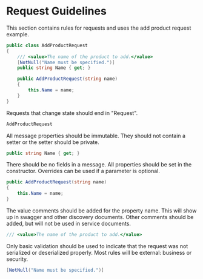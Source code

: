 # Request Guidelines

This section contains rules for requests and uses the 
add product request example.

```csharp
public class AddProductRequest
{
    /// <value>The name of the product to add.</value>
    [NotNull("Name must be specified.")]
    public string Name { get; }

    public AddProductRequest(string name)
    {
        this.Name = name;
    }
}
```

Requests that change state should end in "Request".
```csharp
AddProductRequest
```

All message properties should be immutable.  They should not contain a
setter or the setter should be private.
```csharp
public string Name { get; }
```
There should be no fields in a message.
All properties should be set in the constructor.  Overrides can be used if a parameter is optional.
```csharp
public AddProductRequest(string name)
{
    this.Name = name;
}
```
The value comments should be added for the property name.  This will show up in swagger and other discovery documents.
Other comments should be added, but will not be used in service documents.
```csharp
/// <value>The name of the product to add.</value>
```
Only basic validation should be used to indicate that the request was not serialized or deserialized properly. Most rules will be
external: business or security.
```csharp
[NotNull("Name must be specified.")]
```
